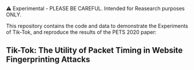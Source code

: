:warning: Experimental - PLEASE BE CAREFUL. Intended for Reasearch purposes ONLY.


This repository contains the code and data to demonstrate the Experiments of Tik-Tok, and reproduce the results of the PETS 2020 paper:
## Tik-Tok: The Utility of Packet Timing in Website Fingerprinting Attacks

